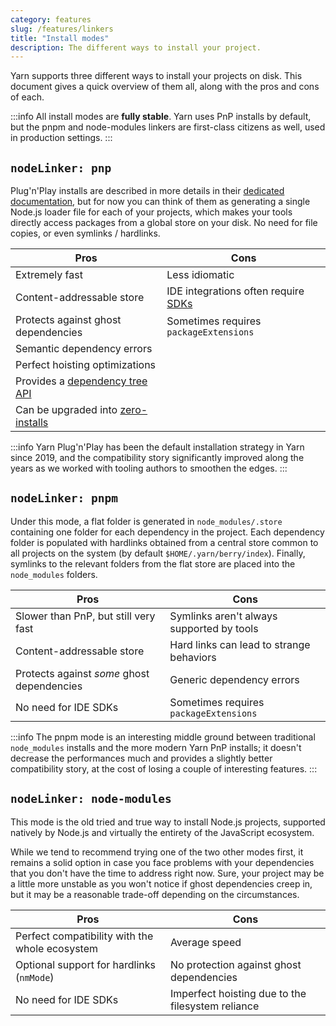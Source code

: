 ```yaml
---
category: features
slug: /features/linkers
title: "Install modes"
description: The different ways to install your project.
---
```


Yarn supports three different ways to install your projects on disk. This document gives a quick overview of them all, along with the pros and cons of each.

:::info
All install modes are **fully stable**. Yarn uses PnP installs by default, but the pnpm and node-modules linkers are first-class citizens as well, used in production settings.
:::

## `nodeLinker: pnp`

Plug'n'Play installs are described in more details in their [dedicated documentation](/features/pnp), but for now you can think of them as generating a single Node.js loader file for each of your projects, which makes your tools directly access packages from a global store on your disk. No need for file copies, or even symlinks / hardlinks.

| Pros | Cons |
| --- | --- |
| Extremely fast | Less idiomatic |
| Content-addressable store | IDE integrations often require [SDKs](/getting-started/editor-sdks) |
| Protects against ghost dependencies | Sometimes requires `packageExtensions` |
| Semantic dependency errors | |
| Perfect hoisting optimizations | |
| Provides a [dependency tree API](/advanced/pnpapi) | |
| Can be upgraded into [zero-installs](/features/caching#zero-installs) | |

:::info
Yarn Plug'n'Play has been the default installation strategy in Yarn since 2019, and the compatibility story significantly improved along the years as we worked with tooling authors to smoothen the edges.
:::

## `nodeLinker: pnpm`

Under this mode, a flat folder is generated in `node_modules/.store` containing one folder for each dependency in the project. Each dependency folder is populated with hardlinks obtained from a central store common to all projects on the system (by default `$HOME/.yarn/berry/index`). Finally, symlinks to the relevant folders from the flat store are placed into the `node_modules` folders.

| Pros | Cons |
| --- | --- |
| Slower than PnP, but still very fast | Symlinks aren't always supported by tools |
| Content-addressable store | Hard links can lead to strange behaviors |
| Protects against _some_ ghost dependencies | Generic dependency errors |
| No need for IDE SDKs | Sometimes requires `packageExtensions` |

:::info
The pnpm mode is an interesting middle ground between traditional `node_modules` installs and the more modern Yarn PnP installs; it doesn't decrease the performances much and provides a slightly better compatibility story, at the cost of losing a couple of interesting features.
:::

## `nodeLinker: node-modules`

This mode is the old tried and true way to install Node.js projects, supported natively by Node.js and virtually the entirety of the JavaScript ecosystem.

While we tend to recommend trying one of the two other modes first, it remains a solid option in case you face problems with your dependencies that you don't have the time to address right now. Sure, your project may be a little more unstable as you won't notice if ghost dependencies creep in, but it may be a reasonable trade-off depending on the circumstances.

| Pros | Cons |
| --- | --- |
| Perfect compatibility with the whole ecosystem | Average speed |
| Optional support for hardlinks (`nmMode`) | No protection against ghost dependencies |
| No need for IDE SDKs | Imperfect hoisting due to the filesystem reliance |
